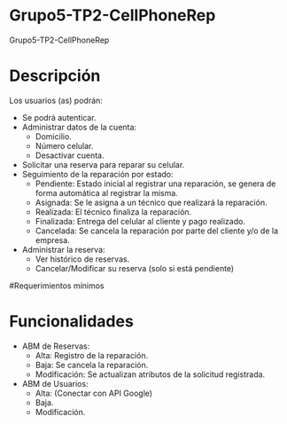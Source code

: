 # Grupo5-TP2-CellPhoneRep
Grupo5-TP2-CellPhoneRep

# Descripción
Los usuarios (as) podrán:
  - Se podrá autenticar.
  - Administrar  datos de la cuenta:
    - Domicilio.
    - Número celular.
    - Desactivar cuenta.
  - Solicitar una reserva para reparar su celular.
  - Seguimiento de la reparación por estado:
    - Pendiente: Estado inicial al registrar una reparación, se genera de forma automática al registrar la misma. 
    - Asignada: Se le asigna a un técnico que realizará la reparación. 
    - Realizada: El técnico finaliza la reparación. 
    - Finalizada: Entrega del celular al cliente y pago realizado.
    - Cancelada: Se cancela la reparación por parte del cliente y/o de la empresa.
  - Administrar la reserva:
    - Ver histórico de reservas.
    - Cancelar/Modificar su reserva (solo si está pendiente)

#Requerimientos mínimos


# Funcionalidades
  - ABM de Reservas:
    - Alta: Registro de la reparación. 
    - Baja: Se cancela la reparación.
    - Modificación: Se actualizan atributos de la solicitud registrada. 
  - ABM de Usuarios:
    - Alta: (Conectar con API Google)
    - Baja.
    - Modificación.

